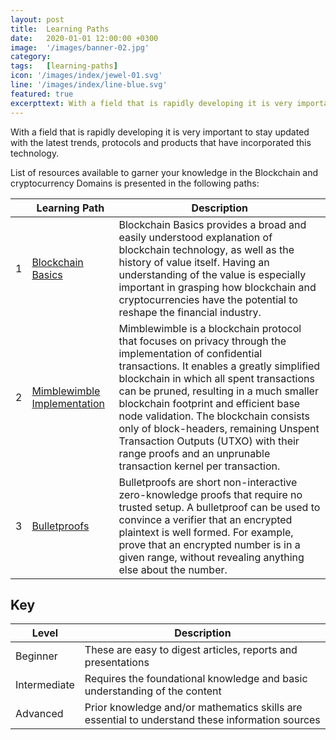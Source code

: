 ```yaml
---
layout: post
title:  Learning Paths
date:   2020-01-01 12:00:00 +0300
image:  '/images/banner-02.jpg'
category: 
tags:   [learning-paths]
icon: '/images/index/jewel-01.svg'
line: '/images/index/line-blue.svg'
featured: true
excerpttext: With a field that is rapidly developing it is very important to stay updated with the latest trends, protocols and products that have incorporated this technology.
---
```


With a field that is rapidly developing it is very important to stay updated with the latest trends, protocols and products that have incorporated this technology.

List of resources available to garner your knowledge in the Blockchain and cryptocurrency Domains is presented in the following paths:

|      | Learning Path                                    | Description                                                  |
| ---- | ------------------------------------------------ | ------------------------------------------------------------ |
| 1    | [Blockchain Basics](./blockchain-basics.md)      | Blockchain Basics provides a broad and easily understood explanation of blockchain technology, as well as the history of value itself. Having an understanding of the value is especially important in grasping how blockchain and cryptocurrencies have the potential to reshape the financial industry. |
| 2    | [Mimblewimble Implementation](./mimblewimble.md) | Mimblewimble is a blockchain protocol that focuses on privacy through the implementation of confidential transactions. It enables a greatly simplified blockchain in which all spent transactions can be pruned, resulting in a much smaller blockchain footprint and efficient base node validation. The blockchain consists only of block-headers, remaining Unspent Transaction Outputs (UTXO) with their range proofs and an unprunable transaction kernel per transaction. |
| 3    | [Bulletproofs](./bulletproofs.md)                | Bulletproofs are short non-interactive zero-knowledge proofs that require no trusted setup. A bulletproof can be used to convince a verifier that an encrypted plaintext is well formed. For example, prove that an encrypted number is in a given range, without revealing anything else about the number. |

## Key

| Level                                    | Description                                                  |
| ---------------------------------------- | ------------------------------------------------------------ |
| <span class="wrap_beg">Beginner</span>     | These are easy to digest articles,  reports and presentations |
| <span class="wrap_int">Intermediate</span> | Requires the foundational knowledge and basic understanding of the content |
| <span class="wrap_adv">Advanced</span>     | Prior knowledge and/or mathematics skills are essential to understand these information sources |
